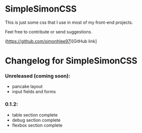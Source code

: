 # SimpleSimonCSS

This is just some css that I use in most of my front-end projects.

Feel free to contribute or send suggestions.

(https://github.com/simonhlee97)[GitHub link]

# Changelog for SimpleSimonCSS

### Unreleased (coming soon):

-   pancake layout
-   input fields and forms

### 0.1.2:

-   table section complete
-   debug section complete
-   flexbox section complete
